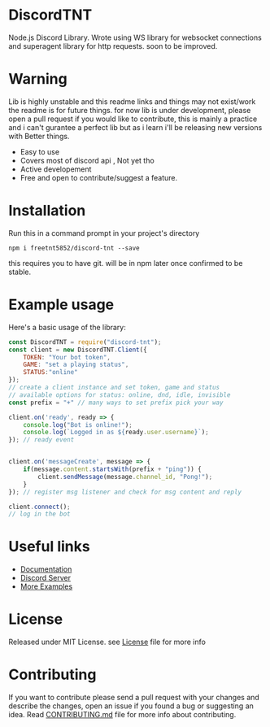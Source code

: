 # DiscordTNT
Node.js Discord Library.
Wrote using WS library for websocket connections and superagent library for http requests.
soon to be improved.
# Warning
Lib is highly unstable and this readme links and things may not exist/work the readme is for future things. for now lib is under development, please open a pull request if you would like to contribute, this is mainly a practice and i can't gurantee a perfect lib but as i learn i'll be releasing new versions with Better things.

- Easy to use
- Covers most of discord api , Not yet tho
- Active developement
- Free and open to contribute/suggest a feature.

# Installation
Run this in a command prompt in your project's directory
```
npm i freetnt5852/discord-tnt --save
```
this requires you to have git.
will be in npm later once confirmed to be stable.

# Example usage
Here's a basic usage of the library:
```js
const DiscordTNT = require("discord-tnt");
const client = new DiscordTNT.Client({
	TOKEN: "Your bot token",
	GAME: "set a playing status",
	STATUS:"online" 
});
// create a client instance and set token, game and status
// available options for status: online, dnd, idle, invisible
const prefix = "+" // many ways to set prefix pick your way

client.on('ready', ready => {
	console.log("Bot is online!");
	console.log(`Logged in as ${ready.user.username}`);
}); // ready event


client.on('messageCreate', message => {
	if(message.content.startsWith(prefix + "ping")) {
		client.sendMessage(message.channel_id, "Pong!");
	}
}); // register msg listener and check for msg content and reply

client.connect();
// log in the bot
```


# Useful links
- [Documentation](https://freetnt5852.github.io/discord-tnt)
- [Discord Server](https://discord.gg/CkY2dpr)
- [More Examples](https://github.com/freetnt5852/discord-tnt/blob/master/examples)

# License
Released under MIT License.
see [License](https://github.com/freetnt5852/discord-tnt/blob/master/LICENSE) file for more info

# Contributing
If you want to contribute please send a pull request with your changes and describe the changes, open an issue if you found a bug or suggesting an idea. Read [CONTRIBUTING.md](https://github.com/freetnt5852/discord-tnt/blob/master/.github/CONTRIBUTING.md) file for more info about contributing.